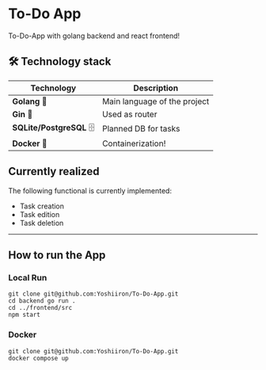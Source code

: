 # To-Do App
To-Do-App with golang backend and react frontend! 

## 🛠 **Technology stack**
| Technology  | Description |
|------------|-------------|
| **Golang** 🐹 | Main language of the project |
| **Gin** 🔀 | Used as router |
| **SQLite/PostgreSQL** 🗄 | Planned DB for tasks |
| **Docker** 🐳 | Containerization! |

## Currently realized
The following functional is currently implemented:
- Task creation
- Task edition
- Task deletion
---
## How to run the App

### Local Run
```
git clone git@github.com:Yoshiiron/To-Do-App.git
cd backend go run .
cd ../frontend/src
npm start
```

### Docker
```
git clone git@github.com:Yoshiiron/To-Do-App.git
docker compose up
```

